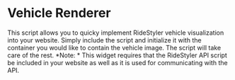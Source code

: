 # Vehicle Renderer
This script allows you to quicky implement RideStyler vehicle visualization into your website. Simply include the script and initialize it with the container you would like to contain the vehicle image. The script will take care of the rest.
*Note: * This widget requires that the RideStyler API script be included in your website as well as it is used for communicating with the API.